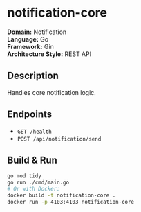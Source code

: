# notification-core

**Domain:** Notification  
**Language:** Go  
**Framework:** Gin  
**Architecture Style:** REST API  

## Description
Handles core notification logic.

## Endpoints

- `GET /health`
- `POST /api/notification/send`

## Build & Run

```bash
go mod tidy
go run ./cmd/main.go
# Or with Docker:
docker build -t notification-core .
docker run -p 4103:4103 notification-core
